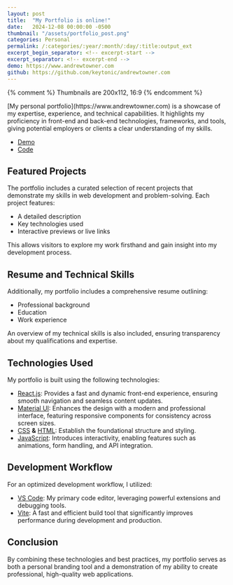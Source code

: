 ```yaml
---
layout: post
title:  "My Portfolio is online!"
date:   2024-12-08 00:00:00 -0500
thumbnail: "/assets/portfolio_post.png"
categories: Personal
permalink: /:categories/:year/:month/:day/:title:output_ext
excerpt_begin_separator: <!-- excerpt-start -->
excerpt_separator: <!-- excerpt-end -->
demo: https://www.andrewtowner.com
github: https://github.com/keytonic/andrewtowner.com
---
```

{% comment %} 
    Thumbnails are 200x112, 16:9
{% endcomment %}


<!-- excerpt-start -->[My personal portfolio](https://www.andrewtowner.com) is a showcase of my expertise, experience, and technical capabilities. It highlights my proficiency in front-end and back-end technologies, frameworks, and tools, giving potential employers or clients a clear understanding of my skills.<!-- excerpt-end -->

- [Demo](https://andrewtowner.com)
- [Code](https://github.com/keytonic/andrewtowner.com)

## Featured Projects

The portfolio includes a curated selection of recent projects that demonstrate my skills in web development and problem-solving. Each project features:
- A detailed description
- Key technologies used
- Interactive previews or live links

This allows visitors to explore my work firsthand and gain insight into my development process.

## Resume and Technical Skills

Additionally, my portfolio includes a comprehensive resume outlining:
- Professional background
- Education
- Work experience

An overview of my technical skills is also included, ensuring transparency about my qualifications and expertise.

## Technologies Used

My portfolio is built using the following technologies:

- [React.js](https://react.dev/): Provides a fast and dynamic front-end experience, ensuring smooth navigation and seamless content updates.
- [Material UI](https://mui.com/material-ui/): Enhances the design with a modern and professional interface, featuring responsive components for consistency across screen sizes.
- [CSS](https://developer.mozilla.org/en-US/docs/Web/CSS) **&** [HTML](https://developer.mozilla.org/en-US/docs/Web/HTML): Establish the foundational structure and styling.
- [JavaScript](https://developer.mozilla.org/en-US/docs/Web/JavaScript): Introduces interactivity, enabling features such as animations, form handling, and API integration.

## Development Workflow

For an optimized development workflow, I utilized:
- [VS Code](https://code.visualstudio.com/): My primary code editor, leveraging powerful extensions and debugging tools.
- [Vite](https://vite.dev/): A fast and efficient build tool that significantly improves performance during development and production.

## Conclusion

By combining these technologies and best practices, my portfolio serves as both a personal branding tool and a demonstration of my ability to create professional, high-quality web applications.

